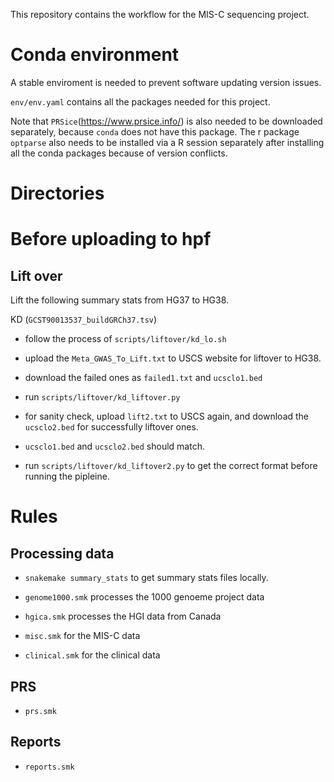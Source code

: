 This repository contains the workflow for the MIS-C sequencing project.

# Conda environment

A stable enviroment is needed to prevent software updating version issues. 

`env/env.yaml` contains all the packages needed for this project.

Note that `PRSice`(https://www.prsice.info/) is also needed to be downloaded separately, because `conda` does not have this package. The r package `optparse`
also needs to be installed via a R session separately after installing all the conda packages because of version conflicts.


# Directories


# Before uploading to hpf

## Lift over

Lift the following summary stats from HG37 to HG38.

KD (`GCST90013537_buildGRCh37.tsv`)

- follow the process of `scripts/liftover/kd_lo.sh`

- upload the `Meta_GWAS_To_Lift.txt` to USCS website for liftover to HG38.

- download the failed ones as `failed1.txt` and `ucsclo1.bed`

- run `scripts/liftover/kd_liftover.py`

- for sanity check, upload `lift2.txt` to USCS again, and download the `ucsclo2.bed` for successfully liftover ones.

- `ucsclo1.bed` and `ucsclo2.bed` should match.


- run `scripts/liftover/kd_liftover2.py` to get the correct format before running the pipleine.



# Rules

## Processing data

- `snakemake summary_stats` to get summary stats files locally.


- `genome1000.smk` processes the 1000 genoeme project data

- `hgica.smk` processes the HGI data from Canada

- `misc.smk` for the MIS-C data

- `clinical.smk` for the clinical data

## PRS



- `prs.smk`



## Reports

- `reports.smk`